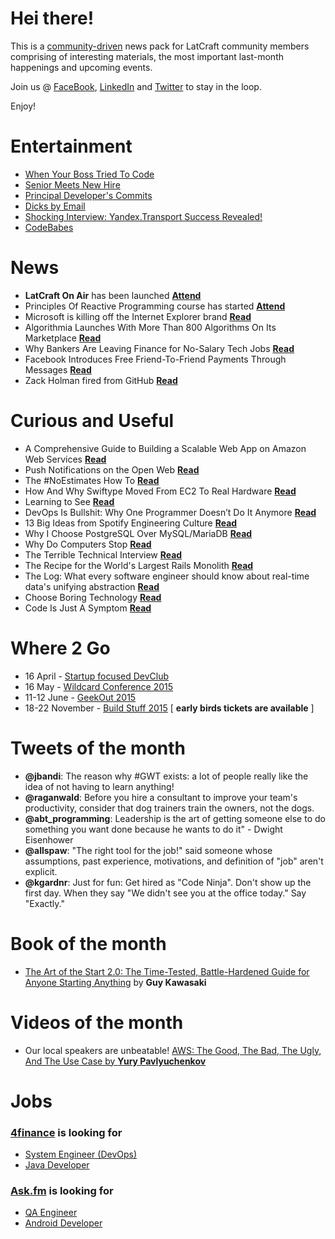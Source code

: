 
# Hei there!

This is a [community-driven](https://github.com/latcraft/digest) news pack for LatCraft community members comprising of interesting materials, the most important last-month happenings and upcoming events. 

Join us @ [FaceBook](https://www.facebook.com/groups/latcraft/), [LinkedIn](https://www.linkedin.com/groups/LatCraft-8187430) and [Twitter](https://twitter.com/latcraft) to stay in the loop.

Enjoy!

# Entertainment 

* [When Your Boss Tried To Code](http://devopsreactions.tumblr.com/post/114659223515/when-your-boss-tries-to-code)
* [Senior Meets New Hire](http://devopsreactions.tumblr.com/post/114484167267/senior-meets-the-new-hire)
* [Principal Developer's Commits](http://devopsreactions.tumblr.com/post/114035411754/principal-developers-commits)
* [Dicks by Email](http://dicksbymail.com/)
* [Shocking Interview: Yandex.Transport Success Revealed!
](https://www.youtube.com/watch?v=1AfBRoNmWng)
* [CodeBabes](https://codebabes.com/courses)

# News

* **LatCraft On Air** has been launched [**Attend**](https://www.youtube.com/watch?v=eWgHD8VcDCg&feature=youtu.be)
* Principles Of Reactive Programming course has started [**Attend**](https://www.coursera.org/course/reactive)
* Microsoft is killing off the Internet Explorer brand [**Read**](http://www.theverge.com/2015/3/17/8230631/microsoft-is-killing-off-the-internet-explorer-brand)
* Algorithmia Launches With More Than 800 Algorithms On Its Marketplace [**Read**](http://techcrunch.com/2015/03/12/algorithmia-launches-with-more-than-800-algorithms-on-its-marketplace/)
* Why Bankers Are Leaving Finance for No-Salary Tech Jobs [**Read**](http://www.bloomberg.com/news/articles/2015-03-15/bankers-embracing-zero-salary-in-tech-may-make-peers-obsolete)
* Facebook Introduces Free Friend-To-Friend Payments Through Messages [**Read**](http://techcrunch.com/2015/03/17/facebook-pay/)
* Zack Holman fired from GitHub [**Read**](http://zachholman.com/posts/fired/)

# Curious and Useful
* A Comprehensive Guide to Building a Scalable Web App on Amazon Web Services [**Read**](https://www.airpair.com/aws/posts/building-a-scalable-web-app-on-amazon-web-services-p1)
* Push Notifications on the Open Web [**Read**](http://updates.html5rocks.com/2015/03/push-notificatons-on-the-open-web)
* The #NoEstimates How To [**Read**](http://softwaredevelopmenttoday.com/2013/07/the-noestimates-how-to/)
* How And Why Swiftype Moved From EC2 To Real Hardware [**Read**](http://nuzzel.com/sharedstory/03162015/highscalability/how_and_why_swiftype_moved_from_ec2_to_real_hardware)
* Learning to See [**Read**](https://ia.net/know-how/learning-to-see)
* DevOps Is Bullshit: Why One Programmer Doesn’t Do It Anymore [**Read**](https://lionfacelemonface.wordpress.com/2015/03/08/devops-is-bullshit-why-one-programmer-doesnt-do-it-anymore/)
* 13 Big Ideas from Spotify Engineering Culture [**Read**](https://www.linkedin.com/pulse/13-big-ideas-from-spotify-engineering-culture-andr%C3%A9-faria-gomes)
* Why I Choose PostgreSQL Over MySQL/MariaDB
 [**Read**](http://news.dice.com/2015/03/19/why-i-choose-postgresql-over-mysqlmariadb/)
* Why Do Computers Stop [**Read**](http://mononcqc.tumblr.com/post/35165909365/why-do-computers-stop)
* The Terrible Technical Interview [**Read**](http://techcrunch.com/2015/03/21/the-terrible-technical-interview/)
* The Recipe for the World's Largest Rails Monolith [**Read**](https://speakerdeck.com/a_matsuda/the-recipe-for-the-worlds-largest-rails-monolith)
* The Log: What every software engineer should know about real-time data's unifying abstraction [**Read**](https://engineering.linkedin.com/distributed-systems/log-what-every-software-engineer-should-know-about-real-time-datas-unifying)
* Choose Boring Technology [**Read**](http://mcfunley.com/choose-boring-technology)
* Code Is Just A Symptom [**Read**](https://medium.com/@rubyghetto/the-code-is-just-the-symptom-c77f43b29320)

# Where 2 Go
* 16 April - [Startup focused DevClub](http://devclub.lv)
* 16 May - [Wildcard Conference 2015](http://wildcardconf.com) 
* 11-12 June - [GeekOut 2015](http://2015.geekout.ee) 
* 18-22 November - [Build Stuff 2015](http://buildstuff.lt) [ **early birds tickets are available** ]



# Tweets of the month
* **@jbandi**: The reason why #GWT exists: a lot of people really like the idea of not having to learn anything!
* **@raganwald**: Before you hire a consultant to improve your team's productivity, consider that dog trainers train the owners, not the dogs.
* **@abt_programming**: Leadership is the art of getting someone else to do something you want done because he wants to do it" - Dwight Eisenhower
* **@allspaw**: "The right tool for the job!" said someone whose assumptions, past experience, motivations, and definition of "job" aren't explicit.
* **@kgardnr**: Just for fun: Get hired as "Code Ninja". Don't show up the first day. When they say "We didn't see you at the office today." Say "Exactly."



# Book of the month
* [The Art of the Start 2.0: The Time-Tested, Battle-Hardened Guide for Anyone Starting Anything](http://www.amazon.com/Art-Start-2-0-Time-Tested-Battle-Hardened/dp/1591847842) by **Guy Kawasaki**


# Videos of the month
* Our local speakers are unbeatable! [AWS: The Good, The Bad, The Ugly, And The Use Case by **Yury Pavlyuchenkov**](https://www.youtube.com/watch?v=_w1PJI4vZVU)


# Jobs

### [**4finance**](http://www.4financeit.com) is looking for
- [System Engineer (DevOps)](https://4finance.recruiterbox.com/jobs/fk0y2a/)
- [Java Developer](https://4finance.recruiterbox.com/jobs/fk0y2g)

### [**Ask.fm**](http://www.ask.fm) is looking for
- [QA Engineer](http://www.likeit.lv/job/askfm/qa-engineer/3648/)
- [Android Developer](http://www.likeit.lv/job/askfm/android-developer/3659/)